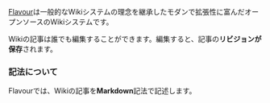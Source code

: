 [Flavour](https://github.com/mtsgi/flavour)は一般的なWikiシステムの理念を継承したモダンで拡張性に富んだオープンソースのWikiシステムです。

Wikiの記事は誰でも編集することができます。編集すると、記事の**リビジョンが保存**されます。

### 記法について

Flavourでは、Wikiの記事を**Markdown**記法で記述します。
